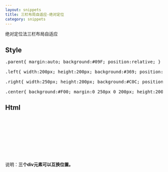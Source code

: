 ```yaml
---
layout: snippets
title: 三栏布局自适应-绝对定位
category: snippets
---
```


绝对定位法三栏布局自适应

## Style

<pre data-language="css">
.parent{ margin:auto; background:#09F; position:relative; }

.left{ width:200px; height:200px; background:#369; position:absolute; left:0; top:0; }

.right{ width:250px; height:200px; background:#C0C; position:absolute; right:0; top:0; }

.center{ background:#F00; margin:0 250px 0 200px; height:200px; }
</pre>

## Html

<pre data-language="html">
<div class="parent">
    <div class="center"></div>
    <div class="left"></div>
    <div class="right"></div>
</div>
</pre>

说明：**三个div元素可以互换位置。**